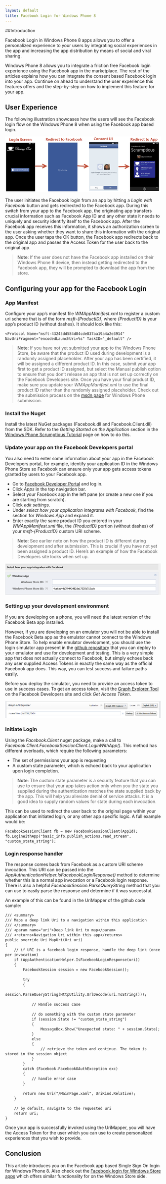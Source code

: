 ```yaml
---
layout: default
title: Facebook Login for Windows Phone 8
---
```


##Introduction

Facebook Login in Windows Phone 8 apps allows you to offer a personalized experience to your users by integrating social experiences in the app and increasing the app distribution by means of social and viral sharing.

Windows Phone 8 allows you to integrate a friction free Facebook login experience using the Facebook app in the marketplace. The rest of the articles explains how you can integrate the consent based Facebook login into your app. Continue on ahead to understand the user experience this features offers and the step-by-step on how to implement this feature for your app.
 
## User Experience

The following illustration showcases how the users will see the Facebook login flow on the Windows Phone 8 when using the Facebook app based login. 

![Login flow via the Facebook app](images/combined_flow.png)

The user initiates the Facebook login from an app by hitting a *Login with Facebook* button and gets redirected to the Facebook app. During this switch from your app to the Facebook app, the originating app transfers crucial information such as Facebook App ID and any other state it needs to uniquely and security identify itself to the Facebook app. After the Facebook app receives this information, it shows an authorization screen to the user asking whether they want to share this information with the original app. Once the user taps the OK button, the Facebook app redirects back to the original app and passes the Access Token for the user back to the original app.

> **Note**: If the user does not have the Facebook app installed on their Windows Phone 8 device, then instead getting redirected to the Facebook app, they will be prompted to download the app from the store.

## Configuring your app for the Facebook Login

### App Manifest
Configure your app’s manifest file *WMAppManifest.xml* to register a custom uri scheme that is of the form *msft-{ProductID}*, where *{ProductID}* is your app’s product ID (without dashes). It should look like this:

    <Protocol Name="msft-43245dd584d84cde837aa19a4a2e3914" NavUriFragment="encodedLaunchUri=%s" TaskID="_default" />


> **Note**: If you have not yet submitted your app to the Windows Phone Store, be aware that the product ID used during development is a randomly assigned placeholder. After your app has been certified, it will be assigned a different product ID. In this case, submit your app first to get a product ID assigned, but select the Manual publish option to ensure that you don’t release an app that is not set up correctly on the Facebook Developers site. Once you have your final product ID, make sure you update your *WMAppManifest.xml* to use the final product ID rather than the randomly assigned placeholder. Check out the submission process on the [msdn page](http://msdn.microsoft.com/en-us/library/windowsphone/help/jj206729\(v=vs.105\).aspx) for Windows Phone submission.


### Install the Nuget
Install the latest NuGet packages (Facebook.dll and Facebook.Client.dll) from the SDK. Refer to the *Getting Started on the Application* section in the [Windows Phone Scrumptious Tutorial](/docs/phone/tutorial/) page on how to do this.

### Update your app on the Facebook Developers portal
You also need to enter some information about your app in the Facebook Developers portal, for example, identify your application ID in the Windows Phone Store so Facebook can ensure only your app gets access tokens granted by users to your Facebook app. 

* Go to [Facebook Developer Portal](http://developers.facebook.com) and log in.
* Click *Apps* in the top navigation bar.
* Select your Facebook app in the left pane (or create a new one if you are starting from scratch).
* Click *edit settings*.
* Under *select how your application integrates with Facebook*, find the section for *Windows App* and expand it.
* Enter exactly the same product ID you entered in your *WMAppManifest.xml* file, the *{ProductID}* portion (without dashes) of your *msft-{ProductID}* custom URI scheme.

> **Note**: See earlier note on how the product ID is different during development and after submission. This is crucial if you have not yet been assigned a product ID.
Here’s an example of how the Facebook Developers site looks when set up.

![Windows Phone textbox on Facebook Dev Portal](images/Facebook_Windows_portal_section.png)

### Setting up your development environment

If you are developing on a phone, you will need the latest version of the Facebook Beta app installed. 

However, if you are developing on an emulator you will not be able to install the Facebook Beta app as the emulator cannot connect to the Windows Phone Store. To help enable emulator development, you should use the login simulator app present in the [github repository](http://) that you can deploy to your emulator and use for development and testing. This is a very simple app that does not actually connect to Facebook, but simply echoes back any user supplied Access Tokens in exactly the same way as the official Facebook app does. This way, you can test success and failure paths easily.

Before you deploy the simulator, you need to provide an access token to use in success cases. To get an access token, visit the [Graph Explorer Tool](http://developers.facebook.com/tools/explorer/) on the Facebook Developers site and click *Get Access Token*.

![Get an Access Token via the Graph Explorer](images/graph_explorer.png)


### Initiate Login

Using the *Facebook.Client* nuget package, make a call to *Facebook.Client.FacebookSessionClient.LoginWithApp()*. This method has different overloads, which require the following parameters:

* The set of permissions your app is requesting
* A custom state parameter, which is echoed back to your application upon login completion. 

> **Note**: The custom state parameter is a security feature that you can use to ensure that your app takes action only when you the state you supplied during the authentication matches the state supplied back by the app. This will help you alleviate denial of service attacks. It is a good idea to supply random values for state during each invocation.

This can be used to redirect the user back to the original page within your application that initiated login, or any other app specific logic.
A full example would be:

    FacebookSessionClient fb = new FacebookSessionClient(AppId);
    fb.LoginWithApp("basic_info,publish_actions,read_stream", "custom_state_string");


### Login response handler

The response comes back from Facebook as a custom URI scheme invocation. This URI can be passed into the *AppAuthenticationHelper.IsFacebookLoginResponse()* method to determine whether this is a normal app invocation or a Facebook login response. There is also a helpful *FacebookSession.ParseQueryString* method that you can use to easily parse the response and determine if it was successful. 

An example of this can be found in the UriMapper of the github code sample:

    /// <summary>
    /// Maps a deep link Uri to a navigation within this application
    /// </summary>
    /// <param name="uri">Deep link Uri to map</param>
    /// <returns>Navigation Uri within this app</returns>
    public override Uri MapUri(Uri uri)
    {
        // if URI is a facebook login response, handle the deep link (once per invocation)
        if (AppAuthenticationHelper.IsFacebookLoginResponse(uri))
        {
            FacebookSession session = new FacebookSession();

            try
            {
                session.ParseQueryString(HttpUtility.UrlDecode(uri.ToString()));

                // Handle success case

                // do something with the custom state parameter
                if (session.State != "custom_state_string")
                {
                    MessageBox.Show("Unexpected state: " + session.State);
                }
                else
                {
                    // retrieve the token and continue. The token is stored in the session object
                }
            }
            catch (Facebook.FacebookOAuthException exc)
            {
                // handle error case
            }

            return new Uri("/MainPage.xaml", UriKind.Relative);
        }

        // by default, navigate to the requested uri
        return uri;
    }

Once your app is successfully invoked using the UriMapper, you will have the Access Token for the user which you can use to create personalized experiences that you wish to provide.

## Conclusion
This article introduces you on the Facebook app based Single Sign On login for Windows Phone 8. Also check out the [Facebook login for Windows Store apps](/docs/windows/sso) which offers similar functionality for on the Windows Store side.